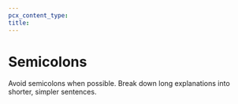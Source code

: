```yaml
---
pcx_content_type:
title:
---
```


# Semicolons

Avoid semicolons when possible. Break down long explanations into shorter, simpler sentences.
